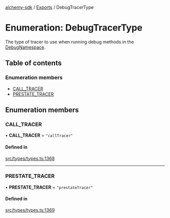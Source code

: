 [alchemy-sdk](../README.md) / [Exports](../modules.md) / DebugTracerType

# Enumeration: DebugTracerType

The type of tracer to use when running debug methods in the
[DebugNamespace](../classes/DebugNamespace.md).

## Table of contents

### Enumeration members

- [CALL\_TRACER](DebugTracerType.md#call_tracer)
- [PRESTATE\_TRACER](DebugTracerType.md#prestate_tracer)

## Enumeration members

### CALL\_TRACER

• **CALL\_TRACER** = `"callTracer"`

#### Defined in

[src/types/types.ts:1368](https://github.com/alchemyplatform/alchemy-sdk-js/blob/89d639ce/src/types/types.ts#L1368)

___

### PRESTATE\_TRACER

• **PRESTATE\_TRACER** = `"prestateTracer"`

#### Defined in

[src/types/types.ts:1369](https://github.com/alchemyplatform/alchemy-sdk-js/blob/89d639ce/src/types/types.ts#L1369)
